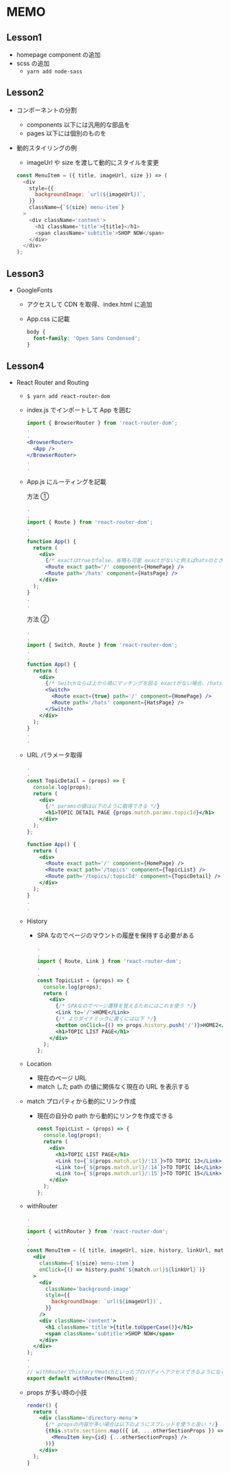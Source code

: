 # MEMO

## Lesson1

- homepage component の追加
- scss の追加
  - `yarn add node-sass`

## Lesson2

- コンポーネントの分割
  - components 以下には汎用的な部品を
  - pages 以下には個別のものを
- 動的スタイリングの例

  - imageUrl や size を渡して動的にスタイルを変更

  ```javascript
  const MenuItem = ({ title, imageUrl, size }) => (
    <div
      style={{
        backgroundImage: `url(${imageUrl})`,
      }}
      className={`${size} menu-item`}
    >
      <div className='content'>
        <h1 className='title'>{title}</h1>
        <span className='subtitle'>SHOP NOW</span>
      </div>
    </div>
  );
  ```

## Lesson3

- GoogleFonts

  - アクセスして CDN を取得、index.html に追加
  - App.css に記載

    ```css
    body {
      font-family: 'Open Sans Condensed';
    }
    ```

## Lesson4

- React Router and Routing

  - `$ yarn add react-router-dom`
  - index.js でインポートして App を囲む

    ```jsx
    import { BrowserRouter } from 'react-router-dom';
    .
    .
    <BrowserRouter>
      <App />
    </BrowserRouter>
    .
    .
    ```

  - App.js にルーティングを記載

    方法 ①

    ```jsx
    .
    .
    import { Route } from 'react-router-dom';
    .
    .
    function App() {
      return (
        <div>
          {/* exactはtrueかfalse、省略も可能 exactがないと例えばhatsのときもbaseとして/が含まれるためhomeも描写される */}
          <Route exact path='/' component={HomePage} />
          <Route path='/hats' component={HatsPage} />
        </div>
      );
    }
    .
    .
    ```

    方法 ②

    ```jsx
    .
    .
    import { Switch, Route } from 'react-router-dom';
    .
    .
    function App() {
      return (
        <div>
          {/* Switchならば上から順にマッチングを図る exactがない場合、/hatsと打ってもhomepageが描写されてしまう */}
          <Switch>
            <Route exact={true} path='/' component={HomePage} />
            <Route path='/hats' component={HatsPage} />
          </Switch>
        </div>
      );
    }
    .
    .
    ```

  - URL パラメータ取得

    ```jsx
    .
    .
    const TopicDetail = (props) => {
      console.log(props);
      return (
        <div>
          {/* paramsの値は以下のように取得できる */}
          <h1>TOPIC DETAIL PAGE {props.match.params.topicId}</h1>
        </div>
      );
    };

    function App() {
      return (
        <div>
          <Route exact path='/' component={HomePage} />
          <Route exact path='/topics' component={TopicList} />
          <Route path='/topics/:topicId' component={TopicDetail} />
        </div>
      );
    }
    .
    .
    ```

  - History

    - SPA なのでページのマウントの履歴を保持する必要がある

      ```jsx
      .
      .
      import { Route, Link } from 'react-router-dom';
      .
      .
      const TopicList = (props) => {
        console.log(props);
        return (
          <div>
            {/* SPAなのでページ遷移を覚えるためにはこれを使う */}
            <Link to='/'>HOME</Link>
            {/* よりダイナミックに書くには以下 */}
            <button onClick={() => props.history.push('/')}>HOME2</button>
            <h1>TOPIC LIST PAGE</h1>
          </div>
        );
      };
      ```

  - Location

    - 現在のページ URL
    - match した path の値に関係なく現在の URL を表示する

  - match プロパティから動的にリンク作成

    - 現在の自分の path から動的にリンクを作成できる

      ```jsx
      const TopicList = (props) => {
        console.log(props);
        return (
          <div>
            <h1>TOPIC LIST PAGE</h1>
            <Link to={`${props.match.url}/:13`}>TO TOPIC 13</Link>
            <Link to={`${props.match.url}/:14`}>TO TOPIC 14</Link>
            <Link to={`${props.match.url}/:15`}>TO TOPIC 15</Link>
          </div>
        );
      };
      ```

  - withRouter

    ```jsx
    .
    .
    import { withRouter } from 'react-router-dom';
    .
    .
    const MenuItem = ({ title, imageUrl, size, history, linkUrl, match }) => (
      <div
        className={`${size} menu-item`}
        onClick={() => history.push(`${match.url}${linkUrl}`)}
      >
        <div
          className='background-image'
          style={{
            backgroundImage: `url(${imageUrl})`,
          }}
        />
        <div className='content'>
          <h1 className='title'>{title.toUpperCase()}</h1>
          <span className='subtitle'>SHOP NOW</span>
        </div>
      </div>
    );
    .
    .
    // withRouterでhistoryやmatchといったプロパティへアクセスできるようになる
    export default withRouter(MenuItem);
    ```

  - props が多い時の小技

    ```jsx
    render() {
      return (
        <div className='directory-menu'>
          {/* propsの内容が多い場合は以下のようにスプレッドを使うと良い */}
          {this.state.sections.map(({ id, ...otherSectionProps }) => (
            <MenuItem key={id} {...otherSectionProps} />
          ))}
        </div>
      );
    }
    ```
